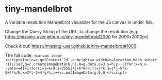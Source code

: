 # tiny-mandelbrot

A variable resolution Mandelbrot visualizer for the JS canvas in under 1kb. 

Change the Query String of the URL, to change the resolution (e.g. https://missing-user.github.io/tiny-mandelbrot#2000 for 2000x2000px)

Check it out! https://missing-user.github.io/tiny-mandelbrot#1000

The full code:
``<canvas id=a><script>for(c=a.getContext`2d`,a.height=a.width=h=location.hash.substr(1)||1e3,g=c.createImageData(h,h),m=g.data,o=3,y=h;y--;)for(x=h;x--;m[o+=4]=i)for(i=j=k=0;i<255&j*j+k*k<4;)l=j*k,j=j*j-k*k-2+4*x/h,k=2*l-2+4*y/h,i++;c.putImageData(g,0,0)</script>``
